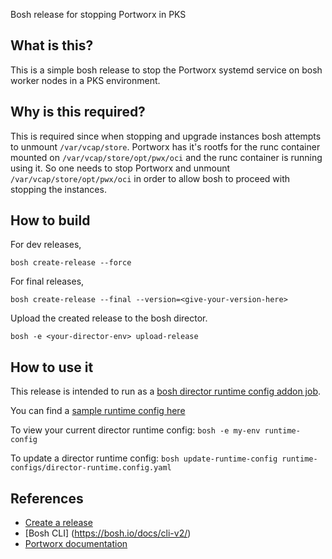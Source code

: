 Bosh release for stopping Portworx in PKS

## What is this?

This is a simple bosh release to stop the Portworx systemd service on bosh worker nodes in a PKS environment.

## Why is this required?

This is required since when stopping and upgrade instances bosh attempts to unmount `/var/vcap/store`. Portworx has it's rootfs for the runc container mounted on `/var/vcap/store/opt/pwx/oci` and the runc container is running using it. So one needs to stop Portworx and unmount `/var/vcap/store/opt/pwx/oci` in order to allow bosh to proceed with stopping the instances.

## How to build

For dev releases,
```
bosh create-release --force
```

For final releases,
```
bosh create-release --final --version=<give-your-version-here>
```

Upload the created release to the bosh director.
```
bosh -e <your-director-env> upload-release
```

## How to use it

This release is intended to run as a [bosh director runtime config addon job](https://bosh.io/docs/runtime-config/#addons).

You can find a [sample runtime config here](runtime-configs/director-runtime-config.yaml)

To view your current director runtime config: `bosh -e my-env runtime-config`

To update a director runtime config: `bosh update-runtime-config runtime-configs/director-runtime.config.yaml`

## References

* [Create a release](https://bosh.io/docs/cli-v2/#release-creation)
* [Bosh CLI] (https://bosh.io/docs/cli-v2/)
* [Portworx documentation](https://docs.portworx.com/scheduler/kubernetes/)


